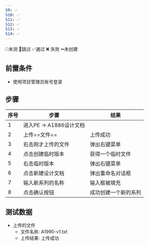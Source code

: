 ```yaml
---
S9: ✅
S10: ✅
S11: ✅
S12: ✅
S13: ✅
S14: ✅
---
```

◻️未测    🚫跳过     ✅通过    ❌ 失败    ➖未创建

## 前置条件

- 使用项目管理员账号登录

## 步骤

| 序号  | 步骤                | 结果         |
| --- | ----------------- | ---------- |
| 1   | 进入PE -> A1886设计文档 |            |
| 2   | 上传==文件==          | 上传成功       |
| 3   | 右击刚才上传的文件         | 弹出右键菜单     |
| 4   | 点击创建临时版本          | 获得一个临时文件   |
| 5   | 右击临时版本            | 弹出右键菜单     |
| 6   | 点击新建设计文档          | 弹出重命名对话框   |
| 7   | 输入新系列的名称          | 输入框被填充     |
| 8   | 点击确认按钮            | 成功创建一个新的系列 |

## 测试数据

- 上传的文件
	- 文件名称: A1990-v1.txt
	- 上传结果: 上传成功
